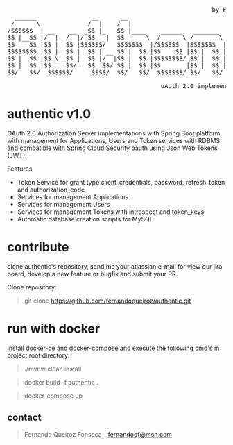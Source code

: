 <pre>  
                                                        by Fernando Queiroz Fonseca
  ______               __      __                              __      __           
 /      \             /  |    /  |                            /  |    /  |          
/$$$$$$  | __    __  _$$ |_   $$ |____    ______   _______   _$$ |_   $$/   _______ 
$$ |__$$ |/  |  /  |/ $$   |  $$      \  /      \ /       \ / $$   |  /  | /       |
$$    $$ |$$ |  $$ |$$$$$$/   $$$$$$$  |/$$$$$$  |$$$$$$$  |$$$$$$/   $$ |/$$$$$$$/ 
$$$$$$$$ |$$ |  $$ |  $$ | __ $$ |  $$ |$$    $$ |$$ |  $$ |  $$ | __ $$ |$$ |      
$$ |  $$ |$$ \__$$ |  $$ |/  |$$ |  $$ |$$$$$$$$/ $$ |  $$ |  $$ |/  |$$ |$$ \_____ 
$$ |  $$ |$$    $$/   $$  $$/ $$ |  $$ |$$       |$$ |  $$ |  $$  $$/ $$ |$$       |
$$/   $$/  $$$$$$/     $$$$/  $$/   $$/  $$$$$$$/ $$/   $$/    $$$$/  $$/  $$$$$$$/ 

                                          oAuth 2.0 implementation with Spring Boot                                                                                    
</pre>

# authentic v1.0

OAuth 2.0 Authorization Server implementations with Spring Boot platform, with management for Applications, Users and Token services with RDBMS and compatible with Spring Cloud Security oauth using Json Web Tokens (JWT).

Features
- Token Service for grant type client_credentials, password, refresh_token and authorization_code
- Services for management Applications
- Services for management Users
- Services for management Tokens with introspect and token_keys
- Automatic database creation scripts for MySQL

# contribute
clone authentic's repository, send me your atlassian e-mail for view our jira board, develop a new feature or bugfix and submit your PR.

Clone repository:
> git clone https://github.com/fernandoqueiroz/authentic.git


# run with docker
Install docker-ce and docker-compose and execute the following cmd's in project root directory:

> ./mvnw clean install

> docker build -t authentic . 

> docker-compose up 

## contact
> Fernando Queiroz Fonseca - fernandoqf@msn.com